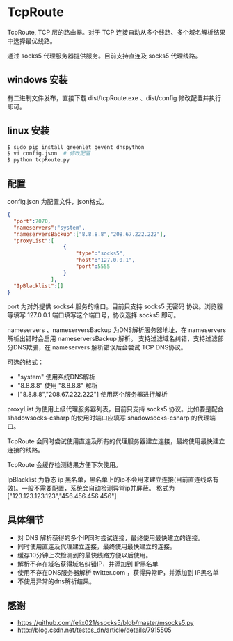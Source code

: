 # TcpRoute

TcpRoute, TCP 层的路由器。对于 TCP 连接自动从多个线路、多个域名解析结果中选择最优线路。

通过 socks5 代理服务器提供服务。目前支持直连及 socks5 代理线路。

## windows 安装

有二进制文件发布，直接下载 dist/tcpRoute.exe 、dist/config 修改配置并执行即可。

## linux 安装

```bash
$ sudo pip install greenlet gevent dnspython
$ vi config.json  # 修改配置
$ python tcpRoute.py
```

## 配置

config.json 为配置文件，json格式。

```json
{
  "port":7070,
  "nameservers":"system",
  "nameserversBackup":["8.8.8.8","208.67.222.222"],
  "proxyList":[
                  {
                      "type":"socks5",
                      "host":"127.0.0.1",
                      "port":5555
                  }
              ],
  "IpBlacklist":[]
}
```

port 为对外提供 socks4 服务的端口。目前只支持 socks5 无密码 协议。浏览器等填写 127.0.0.1 端口填写这个端口号，协议选择 socks5 即可。

nameservers 、nameserversBackup 为DNS解析服务器地址，在 nameservers 解析出错时会启用 nameserversBackup 解析。
支持过滤域名纠错，支持过滤部分DNS欺骗，在 nameservers 解析错误后会尝试 TCP DNS协议。

可选的格式：
* "system"   使用系统DNS解析
* "8.8.8.8"  使用 "8.8.8.8" 解析
* ["8.8.8.8","208.67.222.222"]   使用两个服务器进行解析

proxyList 为使用上级代理服务器列表，目前只支持 socks5 协议。比如要是配合 shadowsocks-csharp 的使用时端口应填写 shadowsocks-csharp 的代理端口。

TcpRoute 会同时尝试使用直连及所有的代理服务器建立连接，最终使用最快建立连接的线路。

TcpRoute 会缓存检测结果方便下次使用。

IpBlacklist 为静态 ip 黑名单，黑名单上的ip不会用来建立连接(目前直连线路有效)。一般不需要配置，系统会自动检测异常ip并屏蔽。
格式为["123.123.123.123","456.456.456.456"]



## 具体细节
* 对 DNS 解析获得的多个IP同时尝试连接，最终使用最快建立的连接。
* 同时使用直连及代理建立连接，最终使用最快建立的连接。
* 缓存10分钟上次检测到的最快线路方便以后使用。
* 解析不存在域名获得域名纠错IP，并添加到 IP黑名单
* 使用不存在DNS服务器解析 twitter.com ，获得异常IP，并添加到 IP黑名单
* 不使用异常的dns解析结果。

## 感谢

* https://github.com/felix021/ssocks5/blob/master/msocks5.py
* http://blog.csdn.net/testcs_dn/article/details/7915505